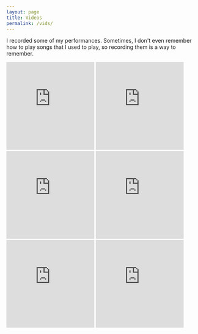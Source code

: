 ```yaml
---
layout: page
title: Videos
permalink: /vids/
---
```

I recorded some of my performances. Sometimes, I don't even remember how to play songs that I used to play, so recording them is a way to remember.

<iframe width="230" height="230" src="https://www.youtube.com/embed/3dQmBNtHkMM?ecver=1" frameborder="0" allow="autoplay; encrypted-media" allowfullscreen></iframe>

<iframe width="230" height="230" src="https://www.youtube.com/embed/ywa_wgAepN0?ecver=1" frameborder="0" allow="autoplay; encrypted-media" allowfullscreen></iframe>

<iframe width="230" height="230" src="https://www.youtube.com/embed/cfEbp75eoBs?ecver=1" frameborder="0" allow="autoplay; encrypted-media" allowfullscreen></iframe>

<iframe width="230" height="230" src="https://www.youtube.com/embed/_HhmjL1frzo?ecver=1" frameborder="0" allow="autoplay; encrypted-media" allowfullscreen></iframe>

<iframe width="230" height="230" src="https://www.youtube.com/embed/ECQzaYgIOCc?ecver=1" frameborder="0" allow="autoplay; encrypted-media" allowfullscreen></iframe>

<iframe width="230" height="230" src="https://www.youtube.com/embed/5n9dleTZ_PY?ecver=1" frameborder="0" allow="autoplay; encrypted-media" allowfullscreen></iframe>
